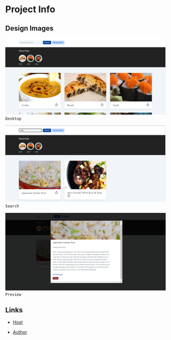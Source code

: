 # Project Info

## Design Images

![](designs/desktop.png)
`Desktop`

![](designs/search.png)
`Search`

![](designs/preview.png)
`Preview`

## Links

- [Host](https://meals-app-react.vercel.app/)

- [Author](https://github.com/d-code-h)
